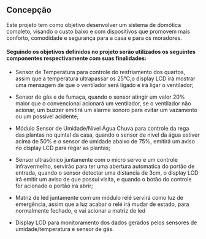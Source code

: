 ## Concepção

Este projeto tem como objetivo desenvolver um sistema de domótica completo, visando o custo baixo e com dispositivos que promovem mais conforto, comodidade e segurança para a casa e para os moradores.

#### Seguindo os objetivos definidos no projeto serão utilizados os seguintes componentes respectivamente com suas finalidades:

* Sensor de Temperatura para controle do resfriamento dos quartos, assim que a temperatura ultrapassar os 25°C,o display LCD irá mostrar uma mensagem de que o ventilador será ligado e irá ligar o ventilador;

* Sensor de gás e de fumaça, quando o sensor atingir um valor 20% maior que o convencional acionará um ventilador, se o ventilador não acionar, um buzzer emitirá um alarme sonoro  para evitar um vazamento ou um possivel acidente;

* Módulo Sensor de Umidade/Nível Água Chuva para controle da rega das plantas no quintal da casa, quando o sensor de nivel da água estiver acima de 50% e o sensor de umidade abaixo de 75%, emitirá um aviso no display LCD para regar as plantas;

* Sensor ultrasônico juntamente com o micro servo e um controle infravermelho, servirão para ter uma abertura automatica do portão de entrada, quando o sensor detectar uma distancia de 3cm, o display LCD irá emitir um aviso de que possui visita, e quando o botão do controle for acionado o portão irá abrir;

* Matriz de led juntamente com um módulo relé servirá como luz de emergência, assim que a luz acabar o relé irá mudar de estado, para normalmente fechado, e vai acionar a matriz de led

* Display LCD para monitoramento dos dados gerados pelos sensores de umidade/temperatura e sensor de gás.
